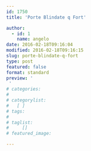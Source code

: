 ```yaml
---
id: 1750
title: 'Porte Blindate q Fort'

author:
  - id: 1
    name: angelo
date: 2016-02-18T09:16:04
modified: 2016-02-18T09:16:15
slug: porte-blindate-q-fort
type: post
featured: false
format: standard
preview: ' 
 '
# categories: 
#    
# categorylist: 
#   [ ]
# tags: 
#   
# taglist: 
#     []
# featured_image: 

---
```




